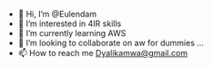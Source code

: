 - 👋 Hi, I’m @Eulendam
- 👀 I’m interested in 4IR skills
- 🌱 I’m currently learning AWS
- 💞️ I’m looking to collaborate on aw for dummies
...
- 📫 How to reach me Dyalikamwa@gmail.com 

<!---
Eulendam/Eulendam is a ✨ special ✨ repository because its `README.md` (this file) appears on your GitHub profile.
You can click the Preview link to take a look at your changes.
--->
